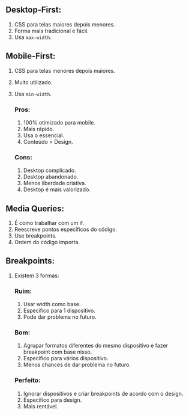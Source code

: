 <!-- Mobile-First x Desktop-First and Breakpoints -->

## Desktop-First:
1. CSS para telas maiores depois menores.
2. Forma mais tradicional e fácil.
3. Usa `max-width`.

## Mobile-First:
1. CSS para telas menores depois maiores.
2. Muito utilizado.
3. Usa `min-width`.

    ### Pros:
    1. 100% otimizado para mobile.
    2. Mais rápido.
    3. Usa o essencial.
    4. Conteúdo > Design.

    ### Cons:
    1. Desktop complicado.
    2. Desktop abandonado.
    3. Menos liberdade criativa.
    4. Desktop é mais valorizado.

## Media Queries:
1. É como trabalhar com um if.
2. Reescreve pontos específicos do código.
3. Use breakpoints.
4. Ordem do código importa.

## Breakpoints:
1. Existem 3 formas:

    ### Ruim:
    1. Usar width como base.
    2. Específico para 1 dispositivo.
    3. Pode dar problema no futuro.

    ### Bom:
    1. Agrupar formatos diferentes do mesmo dispositivo e fazer breakpoint com base nisso.
    2. Específico para vários dispositivo.
    3. Menos chances de dar problema no futuro.

    ### Perfeito:
    1. Ignorar dispositivos e criar breakpoints de acordo com o design.
    2. Específico para design.
    3. Mais rentável.